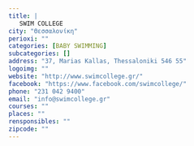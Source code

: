 ```yaml
---
title: |
   SWIM COLLEGE
city: "Θεσσαλονίκη"
perioxi: ""
categories: [BABY SWIMMING]
subcategories: []
address: "37, Marias Kallas, Thessaloniki 546 55"
logoimg: ""
website: "http://www.swimcollege.gr/"
facebook: "https://www.facebook.com/swimcollege/"
phone: "231 042 9400"
email: "info@swimcollege.gr"
courses: ""
places: ""
rensponsibles: ""
zipcode: ""
---
```




